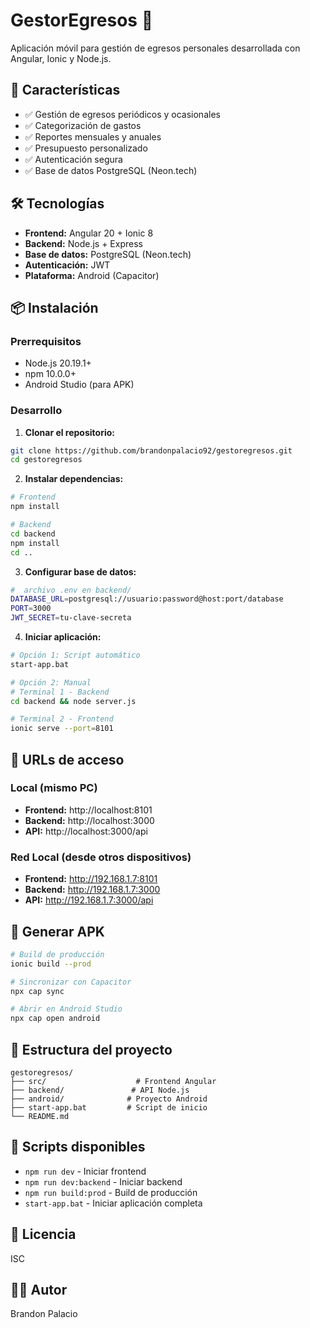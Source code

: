 # GestorEgresos 📱

Aplicación móvil para gestión de egresos personales desarrollada con Angular, Ionic y Node.js.

## 🚀 Características

- ✅ Gestión de egresos periódicos y ocasionales
- ✅ Categorización de gastos
- ✅ Reportes mensuales y anuales
- ✅ Presupuesto personalizado
- ✅ Autenticación segura
- ✅ Base de datos PostgreSQL (Neon.tech)

## 🛠️ Tecnologías

- **Frontend:** Angular 20 + Ionic 8
- **Backend:** Node.js + Express
- **Base de datos:** PostgreSQL (Neon.tech)
- **Autenticación:** JWT
- **Plataforma:** Android (Capacitor)

## 📦 Instalación

### Prerrequisitos
- Node.js 20.19.1+
- npm 10.0.0+
- Android Studio (para APK)

### Desarrollo

1. **Clonar el repositorio:**
```bash
git clone https://github.com/brandonpalacio92/gestoregresos.git
cd gestoregresos
```

2. **Instalar dependencias:**
```bash
# Frontend
npm install

# Backend
cd backend
npm install
cd ..
```

3. **Configurar base de datos:**
```bash
#  archivo .env en backend/
DATABASE_URL=postgresql://usuario:password@host:port/database
PORT=3000
JWT_SECRET=tu-clave-secreta
```

4. **Iniciar aplicación:**
```bash
# Opción 1: Script automático
start-app.bat

# Opción 2: Manual
# Terminal 1 - Backend
cd backend && node server.js

# Terminal 2 - Frontend
ionic serve --port=8101
```

## 📱 URLs de acceso

### Local (mismo PC)
- **Frontend:** http://localhost:8101
- **Backend:** http://localhost:3000
- **API:** http://localhost:3000/api

### Red Local (desde otros dispositivos)
- **Frontend:** http://192.168.1.7:8101
- **Backend:** http://192.168.1.7:3000
- **API:** http://192.168.1.7:3000/api

## 🔨 Generar APK

```bash
# Build de producción
ionic build --prod

# Sincronizar con Capacitor
npx cap sync

# Abrir en Android Studio
npx cap open android
```

## 📁 Estructura del proyecto

```
gestoregresos/
├── src/                    # Frontend Angular
├── backend/               # API Node.js
├── android/              # Proyecto Android
├── start-app.bat         # Script de inicio
└── README.md
```

## 🔧 Scripts disponibles

- `npm run dev` - Iniciar frontend
- `npm run dev:backend` - Iniciar backend
- `npm run build:prod` - Build de producción
- `start-app.bat` - Iniciar aplicación completa

## 📄 Licencia

ISC

## 👨‍💻 Autor

Brandon Palacio